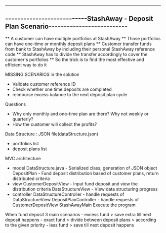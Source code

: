 --------------------------------------------------------------------------------------
---------------------------StashAway - Deposit Plan Scenario--------------------------
--------------------------------------------------------------------------------------

** A customer can have multiple portfolios at StashAway
** Those portfolios can have one-time or monthly deposit plans
** Customer transfer funds from bank to StashAway by including their personal StashAway reference code
** StashAway has to divide the transfer accordingly to cover the customer's portfolios
** So the trick is to find the most effective and efficient way to do it

MISSING SCENARIOS in the solution
- Validate customer reference ID
- Check whether one time deposits are completed
- reimburse excess balance to the next deposit plan cycle

Questions
- Why only monthly and one-time plan are there? Why not weekly or quarterly?
- How the customer will collect the profits?

Data Structure : JSON file(dataStructure.json)
- portfolios list
- deposit plans list

MVC architecture
- model
    DataStructure.java - Serialized class, generation of JSON object
    DepositPlan - Fund deposit distribution based of customer plans, return distributed criteria
- view
    CustomerDepositView - Input fund deposit and view the distribution criteria
    DataStructureView - View data structuring progress
- controller
    DataStructureController - handle requests of DataStructureView
    DepositPlanController - handle requests of CustomerDepositView
StashAwayMain
    Execute the program

When fund deposit
 3 main scenarios
    - excess fund
        > save extra till next deposit happens
    - exact fund
        > divide between deposit plans
        > according to the given priority
    - less fund
        > save till next deposit happens
